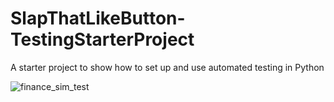 # SlapThatLikeButton-TestingStarterProject
A starter project to show how to set up and use automated testing in Python

![finance_sim_test](https://github.com/NicholasBehr/finance_sim/actions/workflows/tests.yml/badge.svg)
